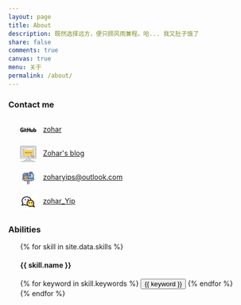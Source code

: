 ```yaml
---
layout: page
title: About
description: 既然选择远方，便只顾风雨兼程。哈... 我又肚子饿了
share: false
comments: true
canvas: true
menu: 关于
permalink: /about/
---
```


<div>
  <h3>Contact me</h3>
  <ul style="line-height: 3rem;list-style-type: none;">
    <li>
      <img width="32" height="32" style="margin-right:0.375rem;vertical-align: middle;" src="/assets/svg/github.svg"/>&nbsp;
      <a href="https://github.com/zoharyips" title="My github account">zohar</a>
    </li>
    <li>
      <img width="32" height="32" style="margin-right:0.375rem;vertical-align: middle;" src="/assets/svg/website.svg"/>&nbsp;
      <a href="/" title="My website">Zohar's blog</a>
    </li>
    <li>
      <img width="32" height="32" style="margin-right:0.375rem;vertical-align: middle;" src="/assets/svg/mailbox.svg"/>&nbsp;
      <a href="mailto:zoharyips@outlook.com" title="Send email">zoharyips@outlook.com</a>
    </li>
    <li>
      <img width="32" height="32" style="margin-right:0.375rem;vertical-align: middle;" src="/assets/svg/wechat.svg"/>&nbsp;
      <a href="/wechat" title="Contact me on wechat">zohar_Yip</a>
    </li>
  </ul>
  <h3>Abilities</h3>
  <ul style="list-style-type: none;">
    {% for skill in site.data.skills %}
      <li>
        <h4>{{ skill.name }}</h4>
        <div class="btn-inline">
          {% for keyword in skill.keywords %}
            <button class="btn btn-outline" type="button">{{ keyword }}</button>
          {% endfor %}
        </div>
      </li>
    {% endfor %}
  </ul>
</div>